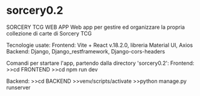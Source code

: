 # sorcery0.2

SORCERY TCG WEB APP 
Web app per gestire ed organizzare la propria collezione di carte di Sorcery TCG 



Tecnologie usate: 
  Frontend: Vite + React v.18.2.0, libreria Material UI, Axios
  Backend: Django, Django_restframework, Django-cors-headers

Comandi per startare l'app, partendo dalla directory 'sorcery0.2':
  Frontend: 
    >>cd FRONTEND
    >>cd npm run dev

  Backend: 
    >>cd BACKEND
    >>venv/scripts/activate
    >>python manage.py runserver 
